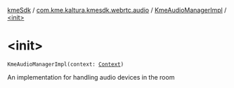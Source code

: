 [kmeSdk](../../index.md) / [com.kme.kaltura.kmesdk.webrtc.audio](../index.md) / [KmeAudioManagerImpl](index.md) / [&lt;init&gt;](./-init-.md)

# &lt;init&gt;

`KmeAudioManagerImpl(context: `[`Context`](https://developer.android.com/reference/android/content/Context.html)`)`

An implementation for handling audio devices in the room

